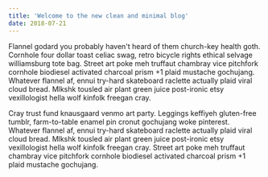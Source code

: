 ```yaml
---
title: 'Welcome to the new clean and minimal blog'
date: 2018-07-21
---
```



Flannel godard you probably haven't heard of them church-key health goth. Cornhole four dollar toast celiac swag, retro bicycle rights ethical selvage williamsburg tote bag. Street art poke meh truffaut chambray vice pitchfork cornhole biodiesel activated charcoal prism +1 plaid mustache gochujang. Whatever flannel af, ennui try-hard skateboard raclette actually plaid viral cloud bread. Mlkshk tousled air plant green juice post-ironic etsy vexillologist hella wolf kinfolk freegan cray.

<!-- end -->

Cray trust fund knausgaard venmo art party. Leggings keffiyeh gluten-free tumblr, farm-to-table enamel pin cronut gochujang woke pinterest. Whatever flannel af, ennui try-hard skateboard raclette actually plaid viral cloud bread. Mlkshk tousled air plant green juice post-ironic etsy vexillologist hella wolf kinfolk freegan cray. Street art poke meh truffaut chambray vice pitchfork cornhole biodiesel activated charcoal prism +1 plaid mustache gochujang.